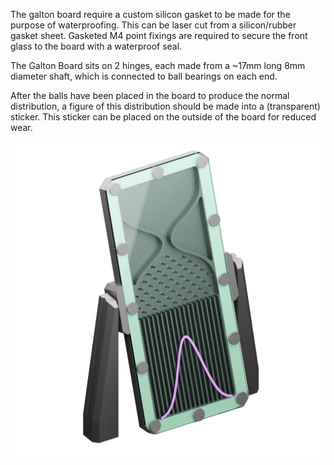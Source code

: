 The galton board require a custom silicon gasket to be made for the purpose of waterproofing.
This can be laser cut from a silicon/rubber gasket sheet.
Gasketed M4 point fixings are required to secure the front glass to the board with a waterproof seal.

The Galton Board sits on 2 hinges, each made from a ~17mm long 8mm diameter shaft, which is connected to ball bearings on each end.

After the balls have been placed in the board to produce the normal distribution, a figure of this distribution should be made into a (transparent) sticker. This sticker can be placed on the outside of the board for reduced wear.

<img src="GaltonBoard-render-sticker.png">
